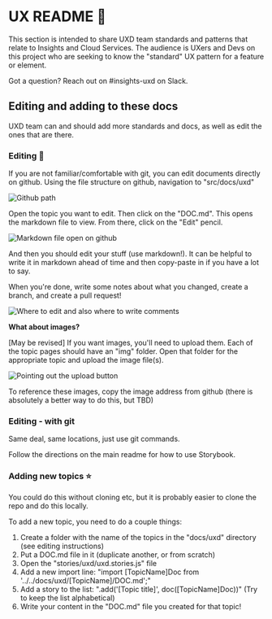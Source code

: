 # UX README :rocket:

This section is intended to share UXD team standards and patterns that relate to Insights and Cloud Services. The audience is UXers and Devs on this project who are seeking to know the "standard" UX pattern for a feature or element.

Got a question? Reach out on #insights-uxd on Slack.

## Editing and adding to these docs
UXD team can and should add more standards and docs, as well as edit the ones that are there.

### Editing :pencil:
If you are not familiar/comfortable with git, you can edit documents directly on github.
Using the file structure on github, navigation to "src/docs/uxd"

![Github path](https://github.com/katierik/insights-frontend-storybook/blob/master/src/docs/uxd/img/githubUXDPath.jpg?raw=true)

Open the topic you want to edit. Then click on the "DOC.md". This opens the markdown file to view.
From there, click on the "Edit" pencil.

![Markdown file open on github](https://github.com/katierik/insights-frontend-storybook/blob/master/src/docs/uxd/img/githubEdit.jpg?raw=true)

And then you should edit your stuff (use markdown!). It can be helpful to write it in markdown ahead of time and then copy-paste in if you have a lot to say.

When you're done, write some notes about what you changed, create a branch, and create a pull request!

![Where to edit and also where to write comments](https://github.com/katierik/insights-frontend-storybook/blob/master/src/docs/uxd/img/githubNewPR.jpg?raw=true)

**What about images?**

[May be revised] If you want images, you'll need to upload them. Each of the topic pages should have an "img" folder. Open that folder for the appropriate topic and upload the image file(s).

![Pointing out the upload button](https://github.com/katierik/insights-frontend-storybook/blob/master/src/docs/uxd/img/githubUploadFile.jpg?raw=true)

To reference these images, copy the image address from github (there is absolutely a better way to do this, but TBD)

### Editing - with git
Same deal, same locations, just use git commands.

Follow the directions on the main readme for how to use Storybook.

### Adding new topics :star:
You could do this without cloning etc, but it is probably easier to clone the repo and do this locally.

To add a new topic, you need to do a couple things:
1. Create a folder with the name of the topics in the "docs/uxd" directory (see editing instructions)
2. Put a DOC.md file in it (duplicate another, or from scratch)
3. Open the "stories/uxd/uxd.stories.js" file
4. Add a new import line: "import [TopicName]Doc from '../../docs/uxd/[TopicName]/DOC.md';"
5. Add a story to the list: ".add('[Topic title]', doc([TopicName]Doc))" (Try to keep the list alphabetical)
6. Write your content in the "DOC.md" file you created for that topic!

